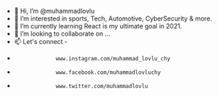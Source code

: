 - 👋 Hi, I’m @muhammadlovlu
- 👀 I’m interested in sports, Tech, Automotive, CyberSecurity & more.
- 🌱 I’m currently learning React is my ultimate goal in 2021.
- 💞️ I’m looking to collaborate on ...
- 📫 Let's connect -
-                  www.instagram.com/muhammad_lovlu_chy
-                  www.facebook.com/muhammadlovluchy
-                  www.twitter.com/muhammadlovlu
<!---
muhammadlovlu/muhammadlovlu is a ✨ special ✨ repository because its `README.md` (this file) appears on your GitHub profile.
You can click the Preview link to take a look at your changes.
--->
